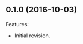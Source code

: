 <!--
	Markdown
-->
<!--
Changelog template:

## Revision (YYYY-mm-dd)
Features:
  - List here the new features.
  
Bugfixes:
  - List here the bug fixes.
-->
  
## 0.1.0 (2016-10-03)
Features:
  - Initial revision.

